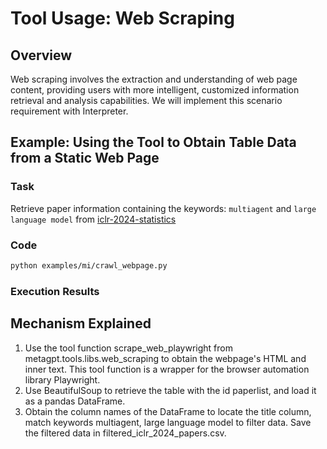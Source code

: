 # Tool Usage: Web Scraping

## Overview

Web scraping involves the extraction and understanding of web page content, providing users with more intelligent, customized information retrieval and analysis capabilities. We will implement this scenario requirement with Interpreter.

## Example: Using the Tool to Obtain Table Data from a Static Web Page

### Task

Retrieve paper information containing the keywords: `multiagent` and `large language model` from [iclr-2024-statistics](https://papercopilot.com/statistics/iclr-statistics/iclr-2024-statistics/)

### Code

```bash
python examples/mi/crawl_webpage.py
```

### Execution Results

## Mechanism Explained

1. Use the tool function scrape_web_playwright from metagpt.tools.libs.web_scraping to obtain the webpage's HTML and inner text. This tool function is a wrapper for the browser automation library Playwright.
2. Use BeautifulSoup to retrieve the table with the id paperlist, and load it as a pandas DataFrame.
3. Obtain the column names of the DataFrame to locate the title column, match keywords multiagent, large language model to filter data. Save the filtered data in filtered_iclr_2024_papers.csv.
